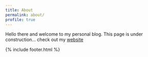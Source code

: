 ```yaml
---
title: About
permalink: about/
profile: true
---
```


Hello there and welcome to my personal blog.
This page is under construction... check out my [website](https://sopanen.net)

{% include footer.html %}
